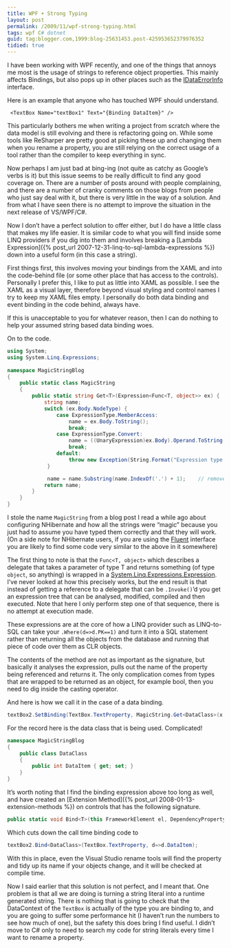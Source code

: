 ```yaml
---
title: WPF + Strong Typing
layout: post
permalink: /2009/11/wpf-strong-typing.html
tags: wpf C# dotnet
guid: tag:blogger.com,1999:blog-25631453.post-425953652379976352
tidied: true
---
```



I have been working with WPF recently, and one of the things that annoys me most is the usage of strings to reference object properties. This mainly affects Bindings, but also pops up in other places such as the [IDataErrorInfo](http://msdn.microsoft.com/en-us/library/system.componentmodel.idataerrorinfo.aspx) interface.  

<!-- more -->

Here is an example that anyone who has touched WPF should understand.  

```markup
 <TextBox Name="textBox1" Text="{Binding DataItem}" />
```

This particularly bothers me when writing a project from scratch where the data model is still evolving and there is refactoring going on. While some tools like ReSharper are pretty good at picking these up and changing them when you rename a property, you are still relying on the correct usage of a tool rather than the compiler to keep everything in sync.  

Now perhaps I am just bad at bing-ing (not quite as catchy as Google’s verbs is it) but this issue seems to be really difficult to find any good coverage on. There are a number of posts around with people complaining, and there are a number of cranky comments on those blogs from people who just say deal with it, but there is very little in the way of a solution. And from what I have seen there is no attempt to improve the situation in the next release of VS/WPF/C#.  

Now I don’t have a perfect solution to offer either, but I do have a little class that makes my life easier. It is similar code to what you will find inside some LINQ providers if you dig into them and involves breaking a [Lambda Expression]({% post_url 2007-12-31-linq-to-sql-lambda-expressions %}) down into a useful form (in this case a string).  

First things first, this involves moving your bindings from the XAML and into the code-behind file (or some other place that has access to the controls). Personally I prefer this, I like to put as little into XAML as possible. I see the XAML as a visual layer, therefore beyond visual styling and control names I try to keep my XAML files empty. I personally do both data binding and event binding in the code behind, always have. 

If this is unacceptable to you for whatever reason, then I can do nothing to help your assumed string based data binding woes.  

On to the code.   


```csharp
using System;
using System.Linq.Expressions;
 
namespace MagicStringBlog
{
    public static class MagicString
    {
        public static string Get<T>(Expression<Func<T, object>> ex) {
            string name;
            switch (ex.Body.NodeType) {
                case ExpressionType.MemberAccess:
                    name = ex.Body.ToString();
                    break;
                case ExpressionType.Convert:
                    name = ((UnaryExpression)ex.Body).Operand.ToString();
                    break;
                default:
                    throw new Exception(String.Format("Expression type {0} unknown", ex.Body.NodeType));
             }

             name = name.Substring(name.IndexOf('.') + 1);    // remove the lambda name from expression (d=>d.Test to Test)
            return name;
        }
    }
}
```

I stole the name `MagicString` from a blog post I read a while ago about configuring NHibernate and how all the strings were “magic” because you just had to assume you have typed them correctly and that they will work. (On a side note for NHibernate users, if you are using the [Fluent](http://fluentnhibernate.org/) interface you are likely to find some code very similar to the above in it somewhere)  

The first thing to note is that the `Func<T, object>` which describes a delegate that takes a parameter of type T and returns something (of type `object`, so anything) is wrapped in a [System.Linq.Expressions.Expression](http://msdn.microsoft.com/en-us/library/system.linq.expressions.expression.aspx). I’ve never looked at how this precisely works, but the end result is that instead of getting a reference to a delegate that can be `.Invoke()`’d you get an expression tree that can be analysed, modified, compiled and then executed. Note that here I only perform step one of that sequence, there is no attempt at execution made. 

These expressions are at the core of how a LINQ provider such as LINQ-to-SQL can take your `.Where(d=>d.PK==1)` and turn it into a SQL statement rather than returning all the objects from the database and running that piece of code over them as CLR objects.  

The contents of the method are not as important as the signature, but basically it analyses the expression, pulls out the name of the property being referenced and returns it. The only complication comes from types that are wrapped to be returned as an object, for example bool, then you need to dig inside the casting operator.  

And here is how we call it in the case of a data binding.  


```csharp
textBox2.SetBinding(TextBox.TextProperty, MagicString.Get<DataClass>(x => x.DataItem));
```



For the record here is the data class that is being used. Complicated!  


```csharp
namespace MagicStringBlog
{
    public class DataClass
    {
        public int DataItem { get; set; }
    }
}
```

It’s worth noting that I find the binding expression above too long as well, and have created an [Extension Method]({% post_url 2008-01-13-extension-methods %}) on controls that has the following signature.  


```csharp
public static void Bind<T>(this FrameworkElement el, DependencyProperty dp, Expression<Func<T, object>> ex)
```



Which cuts down the call time binding code to  

```csharp
textBox2.Bind<DataClass>(TextBox.TextProperty, d=>d.DataItem);
```

With this in place, even the Visual Studio rename tools will find the property and tidy up its name if your objects change, and it will be checked at compile time.  

Now I said earlier that this solution is not perfect, and I meant that. One problem is that all we are doing is turning a string literal into a runtime generated string. There is nothing that is going to check that the DataContext of the `TextBox` is actually of the type you are binding to, and you are going to suffer some performance hit (I haven’t run the numbers to see how much of one), but the safety this does bring I find useful. I didn’t move to C# only to need to search my code for string literals every time I want to rename a property.  
